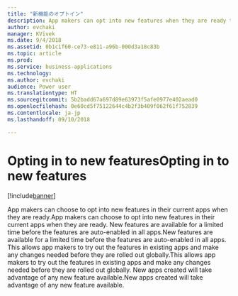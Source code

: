 ```yaml
---
title: "新機能のオプトイン"
description: App makers can opt into new features when they are ready to use them
author: evchaki
manager: KVivek
ms.date: 9/4/2018
ms.assetid: 0b1c1f60-ce73-e811-a96b-000d3a18c83b
ms.topic: article
ms.prod: 
ms.service: business-applications
ms.technology: 
ms.author: evchaki
audience: Power user
ms.translationtype: HT
ms.sourcegitcommit: 5b2badd67a697d89e63973f5afe0977e402aead0
ms.openlocfilehash: 0e60cd5f75122644c4b2f3b409f062f61f752839
ms.contentlocale: ja-jp
ms.lasthandoff: 09/10/2018

---
```

# <a name="opting-in-to-new-features"></a><span data-ttu-id="522ca-103">Opting in to new features</span><span class="sxs-lookup"><span data-stu-id="522ca-103">Opting in to new features</span></span>


[!include[banner](../../includes/banner.md)]

<span data-ttu-id="522ca-104">App makers can choose to opt into new features in their current apps when they are ready.</span><span class="sxs-lookup"><span data-stu-id="522ca-104">App makers can choose to opt into new features in their current apps when they are ready.</span></span> <span data-ttu-id="522ca-105">New features are available for a limited time before the features are auto-enabled in all apps.</span><span class="sxs-lookup"><span data-stu-id="522ca-105">New features are available for a limited time before the features are auto-enabled in all apps.</span></span> <span data-ttu-id="522ca-106">This allows app makers to try out the features in existing apps and make any changes needed before they are rolled out globally.</span><span class="sxs-lookup"><span data-stu-id="522ca-106">This allows app makers to try out the features in existing apps and make any changes needed before they are rolled out globally.</span></span> <span data-ttu-id="522ca-107">New apps created will take advantage of any new feature available.</span><span class="sxs-lookup"><span data-stu-id="522ca-107">New apps created will take advantage of any new feature available.</span></span>


